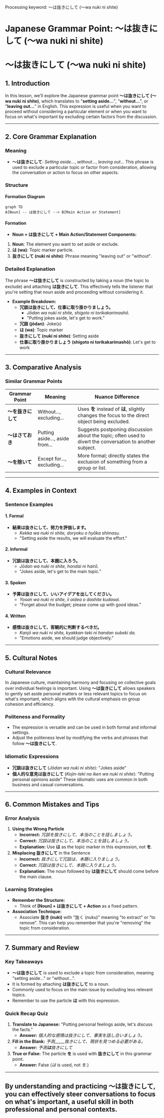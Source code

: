 Processing keyword: ～は抜きにして (〜wa nuki ni shite)
# Japanese Grammar Point: ～は抜きにして (〜wa nuki ni shite)
# ～は抜きにして (〜wa nuki ni shite)
## 1. Introduction
In this lesson, we'll explore the Japanese grammar point **～は抜きにして (〜wa nuki ni shite)**, which translates to "**setting aside...**", "**without...**", or "**leaving out...**" in English. This expression is useful when you want to proceed without considering a particular element or when you want to focus on what's important by excluding certain factors from the discussion.

---
## 2. Core Grammar Explanation
### Meaning
- **～は抜きにして**: *Setting aside...*, *without...*, *leaving out...*
This phrase is used to exclude a particular topic or factor from consideration, allowing the conversation or action to focus on other aspects.
### Structure
#### Formation Diagram
```mermaid
graph TD
A[Noun] -- は抜きにして --> B[Main Action or Statement]
```
#### Formation
- **Noun + は抜きにして + Main Action/Statement**
**Components:**
1. **Noun**: The element you want to set aside or exclude.
2. **は (wa)**: Topic marker particle.
3. **抜きにして (nuki ni shite)**: Phrase meaning "leaving out" or "without".
### Detailed Explanation
The phrase **～は抜きにして** is constructed by taking a noun (the topic to exclude) and attaching **は抜きにして**. This effectively tells the listener that you're setting that noun aside and proceeding without considering it.
- **Example Breakdown:**
  - **冗談は抜きにして、仕事に取り掛かりましょう。**
    - *Jōdan wa nuki ni shite, shigoto ni torikakarimashō.*
    - "Putting jokes aside, let's get to work."
  - **冗談 (jōdan)**: Joke(s)
  - **は (wa)**: Topic marker
  - **抜きにして (nuki ni shite)**: Setting aside
  - **仕事に取り掛かりましょう (shigoto ni torikakarimashō)**: Let's get to work
---
## 3. Comparative Analysis
### Similar Grammar Points
| Grammar Point         | Meaning                      | Nuance Difference                                                                                             |
| --------------------- | ---------------------------- | ------------------------------------------------------------------------------------------------------------- |
| **～を抜きにして**     | Without..., excluding...      | Uses **を** instead of **は**, slightly changes the focus to the direct object being excluded.                  |
| **～はさておき**       | Putting aside..., aside from... | Suggests postponing discussion about the topic; often used to divert the conversation to another subject.     |
| **～を除いて**         | Except for..., excluding...    | More formal; directly states the exclusion of something from a group or list.                                 |
---
## 4. Examples in Context
### Sentence Examples
#### **1. Formal**
- **結果は抜きにして、努力を評価します。**
  - *Kekka wa nuki ni shite, doryoku o hyōka shimasu.*
  - "Setting aside the results, we will evaluate the effort."
#### **2. Informal**
- **冗談は抜きにして、本題に入ろう。**
  - *Jōdan wa nuki ni shite, hondai ni hairō.*
  - "Jokes aside, let's get to the main topic."
#### **3. Spoken**
- **予算は抜きにして、いいアイデアを出してください。**
  - *Yosan wa nuki ni shite, ii aidea o dashite kudasai.*
  - "Forget about the budget; please come up with good ideas."
#### **4. Written**
- **感情は抜きにして、客観的に判断するべきだ。**
  - *Kanjō wa nuki ni shite, kyakkan-teki ni handan subeki da.*
  - "Emotions aside, we should judge objectively."
---
## 5. Cultural Notes
### Cultural Relevance
In Japanese culture, maintaining harmony and focusing on collective goals over individual feelings is important. Using **～は抜きにして** allows speakers to gently set aside personal matters or less relevant topics to focus on what's important, which aligns with the cultural emphasis on group cohesion and efficiency.
### Politeness and Formality
- The expression is versatile and can be used in both formal and informal settings.
- Adjust the politeness level by modifying the verbs and phrases that follow **～は抜きにして**.
### Idiomatic Expressions
- **冗談は抜きにして** (*Jōdan wa nuki ni shite*): "Jokes aside"
- **個人的な意見は抜きにして** (*Kojin-teki na iken wa nuki ni shite*): "Putting personal opinions aside"
These idiomatic uses are common in both business and casual conversations.
---
## 6. Common Mistakes and Tips
### Error Analysis
1. **Using the Wrong Particle**
   - **Incorrect:** *冗談を抜きにして、本当のことを話しましょう。*
   - **Correct:** *冗談は抜きにして、本当のことを話しましょう。*
   - **Explanation:** Use **は** as the topic marker in this expression, not **を**.
2. **Misplacing **抜きにして**** in the Sentence
   - **Incorrect:** *抜きにして冗談は、本題に入りましょう。*
   - **Correct:** *冗談は抜きにして、本題に入りましょう。*
   - **Explanation:** The noun followed by **は抜きにして** should come before the main clause.
### Learning Strategies
- **Remember the Structure:**
  - Think of **[Noun] + は抜きにして + Action** as a fixed pattern.
- **Association Technique:**
  - Associate **抜き (nuki)** with "抜く (nuku)" meaning "to extract" or "to remove". This can help you remember that you're "removing" the topic from consideration.
---
## 7. Summary and Review
### Key Takeaways
- **～は抜きにして** is used to exclude a topic from consideration, meaning "setting aside..." or "without...".
- It is formed by attaching **は抜きにして** to a noun.
- Commonly used to focus on the main issue by excluding less relevant topics.
- Remember to use the particle **は** with this expression.
### Quick Recap Quiz
1. **Translate to Japanese:** "Putting personal feelings aside, let's discuss the facts."
   - **Answer:** *個人的な感情は抜きにして、事実を話し合いましょう。*
2. **Fill in the Blank:** *予測_____抜きにして、現状を見つめる必要がある。*
   - **Answer:** *予測**は**抜きにして*
3. **True or False:** The particle **を** is used with **抜きにして** in this grammar point.
   - **Answer:** False (*は* is used, not *を*.)
---
By understanding and practicing **～は抜きにして**, you can effectively steer conversations to focus on what's important, a useful skill in both professional and personal contexts.
---
